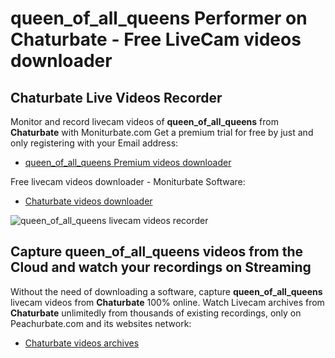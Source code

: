 # queen_of_all_queens Performer on Chaturbate - Free LiveCam videos downloader

## Chaturbate Live Videos Recorder

Monitor and record livecam videos of **queen_of_all_queens** from **Chaturbate** with Moniturbate.com
Get a premium trial for free by just and only registering with your Email address:
* [queen_of_all_queens Premium videos downloader](https://moniturbate.com/request-demo-licence-key.html)

Free livecam videos downloader - Moniturbate Software:
* [Chaturbate videos downloader](https://moniturbate.com/moniturbate-download-software.html)

![queen_of_all_queens livecam videos recorder](https://peachurnet.com/templates/moniturbate-software.png)


## Capture queen_of_all_queens videos from the Cloud and watch your recordings on Streaming

Without the need of downloading a software, capture **queen_of_all_queens** livecam videos from **Chaturbate** 100% online.
Watch Livecam archives from **Chaturbate** unlimitedly from thousands of existing recordings, only on Peachurbate.com and its websites network:
* [Chaturbate videos archives](https://peachurnet.com/)